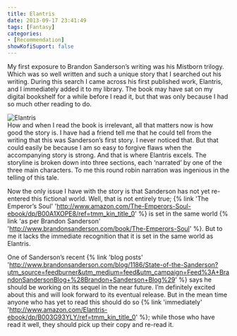 ```yaml
---
title: Elantris
date: 2013-09-17 23:41:49
tags: [Fantasy]
categories: 
- [Recommendation]
showKofiSuport: false
---
```

My first exposure to Brandon Sanderson’s writing was his Mistborn trilogy.  Which was so well written and such a unique story that I searched out his writing.  During this search I came across his first published work, Elantris, and I immediately added it to my library.  The book may have sat on my digital bookshelf for a while before I read it, but that was only because I had so much other reading to do.  <!-- more --><div class="embedded-image-right">![Elantris](./elantris.jpg)</div>How and when I read the book is irrelevant, all that matters now is how good the story is. I have had a friend tell me that he could tell from the writing that this was Sanderson’s first story.  I never noticed that. But that could easily be because I am so easy to forgive flaws when the accompanying story is strong.  And that is where Elantris excels. The storyline is broken down into three sections, each ‘narrated’ by one of the three main characters.  To me this round robin narration was ingenious in the telling of this tale.

Now the only issue I have with the story is that Sanderson has not yet re-entered this fictional world.  Well, that is not entirely true; {% link 'The Emperor’s Soul' 'http://www.amazon.com/The-Emperors-Soul-ebook/dp/B00A1XOPE8/ref=tmm_kin_title_0' %} is set in the same world {% link 'as per Brandon Sanderson' 'http://www.brandonsanderson.com/book/The-Emperors-Soul' %}.  But to me it lacks the immediate recognition that it is set in the same world as Elantris. 

One of Sanderson’s recent {% link 'blog posts' 'http://www.brandonsanderson.com/blog/1186/State-of-the-Sanderson?utm_source=feedburner&utm_medium=feed&utm_campaign=Feed%3A+BrandonSandersonBlog+%28Brandon+Sanderson+Blog%29' %} says he should be working on its sequel in the near future.  I’m definitely excited about this and will look forward to its eventual release.  But in the mean time anyone who has yet to read this should do so {% link 'immediately' 'http://www.amazon.com/Elantris-ebook/dp/B003G93YLY/ref=tmm_kin_title_0' %}; while those who have read it well, they should pick up their copy and re-read it.